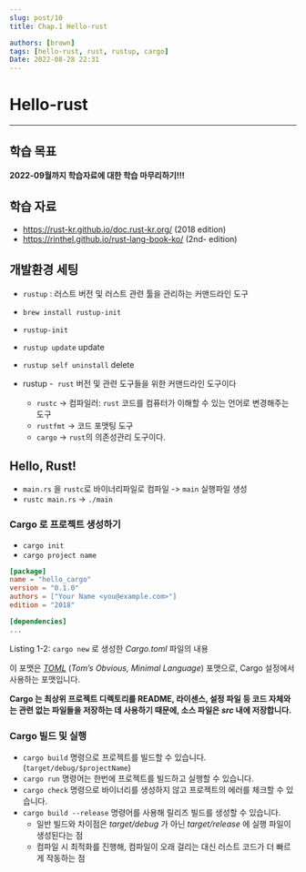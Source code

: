 ```yaml
---
slug: post/10
title: Chap.1 Hello-rust

authors: [brown]
tags: [hello-rust, rust, rustup, cargo]
Date: 2022-08-28 22:31
---
```


# Hello-rust

---

## 학습 목표

**2022-09월까지 학습자료에 대한 학습 마무리하기!!!**

## 학습 자료

- https://rust-kr.github.io/doc.rust-kr.org/ (2018 edition)
- https://rinthel.github.io/rust-lang-book-ko/ (2nd- edition)

## 개발환경 세팅

- `rustup` : 러스트 버전 및 러스트 관련 툴을 관리하는 커맨드라인 도구

- `brew install rustup-init`
- `rustup-init`

- `rustup update` update
- `rustup self uninstall` delete

- rustup -  `rust` 버전 및 관련 도구들을 위한 커맨드라인 도구이다
  - `rustc` -> 컴파일러: `rust` 코드를 컴퓨터가 이해할 수 있는 언어로 변경해주는 도구
  - `rustfmt` -> 코드 포맷팅 도구
  - `cargo` -> `rust`의 의존성관리 도구이다.

## Hello, Rust!

- `main.rs` 을 `rustc`로 바이너리파일로 컴파일 -> `main` 실행파일 생성
- `rustc main.rs` -> `./main`

### Cargo 로 프로젝트 생성하기

- `cargo init`
- `cargo project name`

```toml
[package]
name = "hello_cargo"
version = "0.1.0"
authors = ["Your Name <you@example.com>"]
edition = "2018"

[dependencies]
...
```

Listing 1-2: `cargo new` 로 생성한 *Cargo.toml* 파일의 내용

이 포맷은 [_TOML_](https://toml.io/) (_Tom’s Obvious, Minimal Language_) 포맷으로, Cargo 설정에서 사용하는 포맷입니다.

**Cargo 는 최상위 프로젝트 디렉토리를 README, 라이센스, 설정 파일 등 코드 자체와는 관련 없는 파일들을 저장하는 데 사용하기 때문에, 소스 파일은 *src* 내에 저장합니다.**

### Cargo 빌드 및 실행

- `cargo build` 명령으로 프로젝트를 빌드할 수 있습니다.(`target/debug/$projectName`)
- `cargo run` 명령어는 한번에 프로젝트를 빌드하고 실행할 수 있습니다.
- `cargo check` 명령으로 바이너리를 생성하지 않고 프로젝트의 에러를 체크할 수 있습니다.
- `cargo build --release` 명령어를 사용해 릴리즈 빌드를 생성할 수 있습니다.
  - 일반 빌드와 차이점은 *target/debug* 가 아닌 *target/release* 에 실행 파일이 생성된다는 점
  - 컴파일 시 최적화를 진행해, 컴파일이 오래 걸리는 대신 러스트 코드가 더 빠르게 작동하는 점
